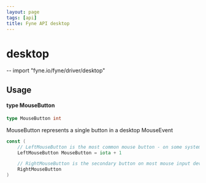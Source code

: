 ```yaml
---
layout: page
tags: [api]
title: Fyne API desktop
---
```


# desktop
--
    import "fyne.io/fyne/driver/desktop"

## Usage

#### type MouseButton

```go
type MouseButton int
```

MouseButton represents a single button in a desktop MouseEvent

```go
const (
	// LeftMouseButton is the most common mouse button - on some systems the only one
	LeftMouseButton MouseButton = iota + 1

	// RightMouseButton is the secondary button on most mouse input devices.
	RightMouseButton
)
```
